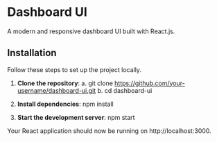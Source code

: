 # Dashboard UI

A modern and responsive dashboard UI built with React.js.

## Installation

Follow these steps to set up the project locally.

1. **Clone the repository**:
   a. git clone https://github.com/your-username/dashboard-ui.git
   b. cd dashboard-ui

2. **Install dependencies**:
   npm install

3. **Start the development server**:
   npm start

Your React application should now be running on http://localhost:3000.

